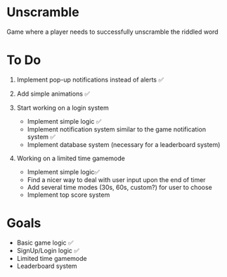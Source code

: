 # Unscramble

Game where a player needs to successfully unscramble the riddled word

# To Do

1. Implement pop-up notifications instead of alerts ✅

2. Add simple animations ✅

3. Start working on a login system

   - Implement simple logic ✅
   - Implement notification system similar to the game notification system ✅
   - Implement database system (necessary for a leaderboard system)

4. Working on a limited time gamemode
   - Implement simple logic✅
   - Find a nicer way to deal with user input upon the end of timer
   - Add several time modes (30s, 60s, custom?) for user to choose
   - Implement top score system

# Goals

- Basic game logic ✅
- SignUp/Login logic ✅
- Limited time gamemode
- Leaderboard system
